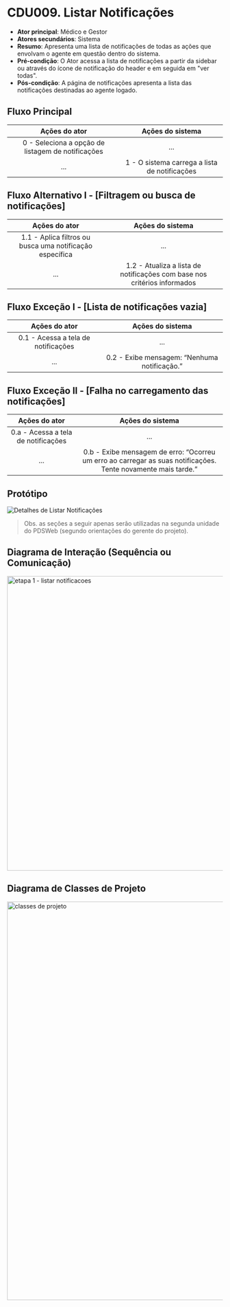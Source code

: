 # CDU009. Listar Notificações

- **Ator principal**: Médico e Gestor
- **Atores secundários**: Sistema
- **Resumo**: Apresenta uma lista de notificações de todas as ações que envolvam o agente em questão dentro do sistema.
- **Pré-condição**: O Ator acessa a lista de notificações a partir da sidebar ou através do ícone de notificação do header e em seguida em "ver todas".
- **Pós-condição**: A página de notificações apresenta a lista das notificações destinadas ao agente logado.

## Fluxo Principal
| Ações do ator | Ações do sistema |
| :-----------: | :--------------: |
| 0 - Seleciona a opção de listagem de notificações | ... |
| ... | 1 - O sistema carrega a lista de notificações|

## Fluxo Alternativo I - [Filtragem ou busca de notificações]
| Ações do ator | Ações do sistema |
| :-----------: | :--------------: |
| 1.1 - Aplica filtros ou busca uma notificação específica | ... |
| ... | 1.2 - Atualiza a lista de notificações com base nos critérios informados |

## Fluxo Exceção I - [Lista de notificações vazia]
| Ações do ator | Ações do sistema |
| :-----------: | :--------------: |
| 0.1 - Acessa a tela de notificações | ... |
| ... | 0.2 - Exibe mensagem: “Nenhuma notificação.” |

## Fluxo Exceção II - [Falha no carregamento das notificações]
| Ações do ator | Ações do sistema |
| :-----------: | :--------------: |
| 0.a - Acessa a tela de notificações | ... |
| ... | 0.b - Exibe mensagem de erro: “Ocorreu um erro ao carregar as suas notificações. Tente novamente mais tarde.” |


## Protótipo
![Detalhes de Listar Notificações](https://github.com/user-attachments/assets/f91c296b-f744-44fe-8173-99e96af3bfe8)


> Obs. as seções a seguir apenas serão utilizadas na segunda unidade do PDSWeb (segundo orientações do gerente do projeto).

## Diagrama de Interação (Sequência ou Comunicação)

<img width="1600" height="686" alt="etapa 1 - listar notificacoes" src="https://github.com/user-attachments/assets/dbe5a786-3f79-4212-9f01-dc7309187788" />

## Diagrama de Classes de Projeto

<img width="1232" height="928" alt="classes de projeto" src="https://github.com/user-attachments/assets/1c9cc656-93b6-46f7-b913-7daebbb0f47b" />
